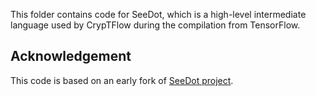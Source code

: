 This folder contains code for SeeDot, which is a high-level intermediate language used by CrypTFlow during the compilation from TensorFlow.

## Acknowledgement
This code is based on an early fork of [SeeDot project](https://github.com/microsoft/EdgeML/tree/master/Tools/SeeDot).
